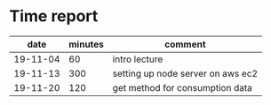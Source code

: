 # Time report

|date|minutes|comment|
|----|-------|-------|
|19-11-04|60|intro lecture|
|19-11-13|300|setting up node server on aws ec2|
|19-11-20|120|get method for consumption data|

